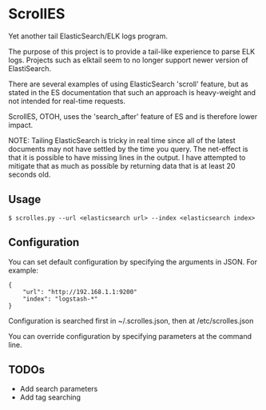 # ScrollES
Yet another tail ElasticSearch/ELK logs program.

The purpose of this project is to provide a tail-like experience to parse ELK
logs.  Projects such as elktail seem to no longer support newer version of
ElastiSearch.

There are several examples of using ElasticSearch 'scroll' feature, but as
stated in the ES documentation that such an approach is heavy-weight and not
intended for real-time requests.

ScrollES, OTOH, uses the 'search_after' feature of ES and is therefore lower
impact.

NOTE: Tailing ElasticSearch is tricky in real time since all of the latest
documents may not have settled by the time you query.  The net-effect is that
it is possible to have missing lines in the output.  I have attempted to
mitigate that as much as possible by returning data that is at least 20
seconds old.

## Usage

```
$ scrolles.py --url <elasticsearch url> --index <elasticsearch index>
```

## Configuration

You can set default configuration by specifying the arguments in JSON.  For
example:

```
{
    "url": "http://192.168.1.1:9200"
    "index": "logstash-*"
}
```

Configuration is searched first in ~/.scrolles.json, then at
/etc/scrolles.json

You can override configuration by specifying parameters at the command line.

## TODOs

* Add search parameters
* Add tag searching
